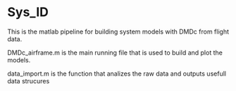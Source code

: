 # Sys_ID
This is the matlab pipeline for building system models with DMDc from flight data. 

DMDc_airframe.m is the main running file that is used to build and plot the models. 

data_import.m is the function that analizes the raw data and outputs usefull data strucures 
